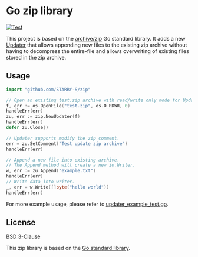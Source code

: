 # Go zip library

[![Test](https://github.com/STARRY-S/zip/actions/workflows/test.yml/badge.svg)](https://github.com/STARRY-S/zip/actions/workflows/test.yml)

This project is based on the [archive/zip](https://github.com/golang/go/tree/master/src/archive/zip) Go standard library. It adds a new [Updater](updater.go) that allows appending new files to the existing zip archive without having to decompress the entire-file and allows overwriting of existing files stored in the zip archive.

## Usage

```go
import "github.com/STARRY-S/zip"

// Open an existing test.zip archive with read/write only mode for Updater.
f, err := os.OpenFile("test.zip", os.O_RDWR, 0)
handleErr(err)
zu, err := zip.NewUpdater(f)
handleErr(err)
defer zu.Close()

// Updater supports modify the zip comment.
err = zu.SetComment("Test update zip archive")
handleErr(err)

// Append a new file into existing archive.
// The Append method will create a new io.Writer.
w, err := zu.Append("example.txt")
handleErr(err)
// Write data into writer.
_, err = w.Write([]byte("hello world"))
handleErr(err)
```

For more example usage, please refer to [updater_example_test.go](./updater_example_test.go).

## License

[BSD 3-Clause](LICENSE)

This zip library is based on the [Go standard library](https://github.com/golang/go).

